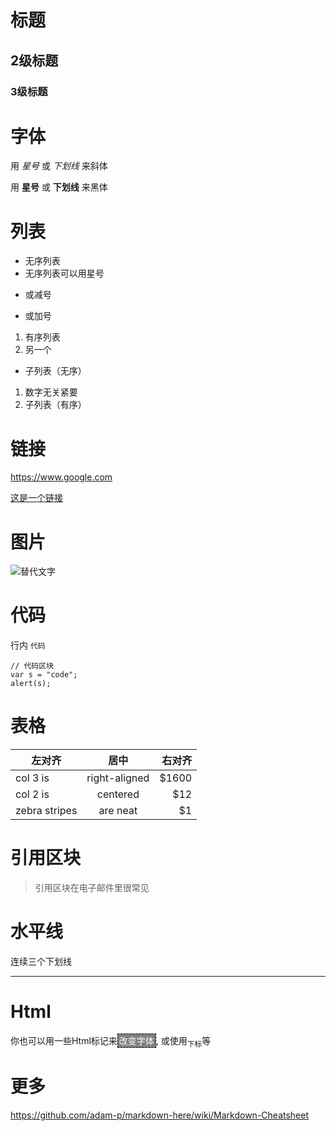 # 标题

## 2级标题
### 3级标题


# 字体

用 *星号* 或 _下划线_ 来斜体

用 **星号** 或 __下划线__ 来黑体


# 列表

* 无序列表
* 无序列表可以用星号
- 或减号
+ 或加号


1. 有序列表
1. 另一个
  * 子列表（无序）
1. 数字无关紧要
  1. 子列表（有序）

# 链接

https://www.google.com

[这是一个链接](https://www.google.com)


# 图片

![替代文字](https://hashdown.github.io/hashdown.png)


# 代码

行内 `代码`

```
// 代码区块
var s = "code";
alert(s);
```


# 表格

| 左对齐        | 居中          | 右对齐|
| ------------- |:-------------:| -----:|
| col 3 is      | right-aligned | $1600 |
| col 2 is      | centered      |   $12 |
| zebra stripes | are neat      |    $1 |


# 引用区块

> 引用区块在电子邮件里很常见


# 水平线

连续三个下划线
___


# Html

你也可以用一些Html标记来<span style='color:white;background:grey;border:1px dashed black;padding:2px'>改变字体</span>, 或使用<sub>下标</sub>等


# 更多

https://github.com/adam-p/markdown-here/wiki/Markdown-Cheatsheet